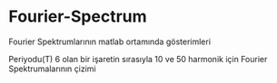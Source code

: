 # Fourier-Spectrum
Fourier Spektrumlarının matlab ortamında gösterimleri


Periyodu(T) 6 olan bir işaretin sırasıyla 10 ve 50 harmonik için Fourier Spektrumalarının çizimi


